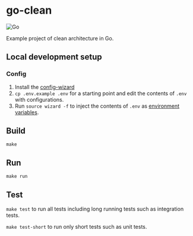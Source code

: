 # go-clean

![Go](https://github.com/kyle-pollock/go-clean/workflows/Go/badge.svg?branch=master)

Example project of clean architecture in Go.

## Local development setup

### Config

1. Install the [config-wizard](https://github.com/spowelljr/config-wizard)
2. `cp .env.example .env` for a starting point and edit the contents of `.env` with configurations.
2. Run `source wizard -f` to inject the contents of `.env` as [environment variables](https://en.wikipedia.org/wiki/Environment_variable).

## Build

`make`

## Run

`make run`

## Test

`make test` to run all tests including long running tests such as integration tests.

`make test-short` to run only short tests such as unit tests.
